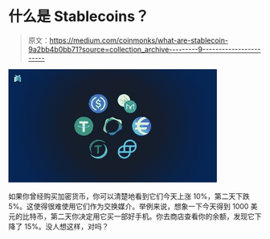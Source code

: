 # 什么是 Stablecoins？

> 原文：<https://medium.com/coinmonks/what-are-stablecoin-9a2bb4b0bb71?source=collection_archive---------9----------------------->

![](img/583429d2c189b01191810fa0b2343f0c.png)

如果你曾经购买加密货币，你可以清楚地看到它们今天上涨 10%，第二天下跌 5%。这使得很难使用它们作为交换媒介。举例来说，想象一下今天得到 1000 美元的比特币，第二天你决定用它买一部好手机。你去商店查看你的余额，发现它下降了 15%。没人想这样，对吗？